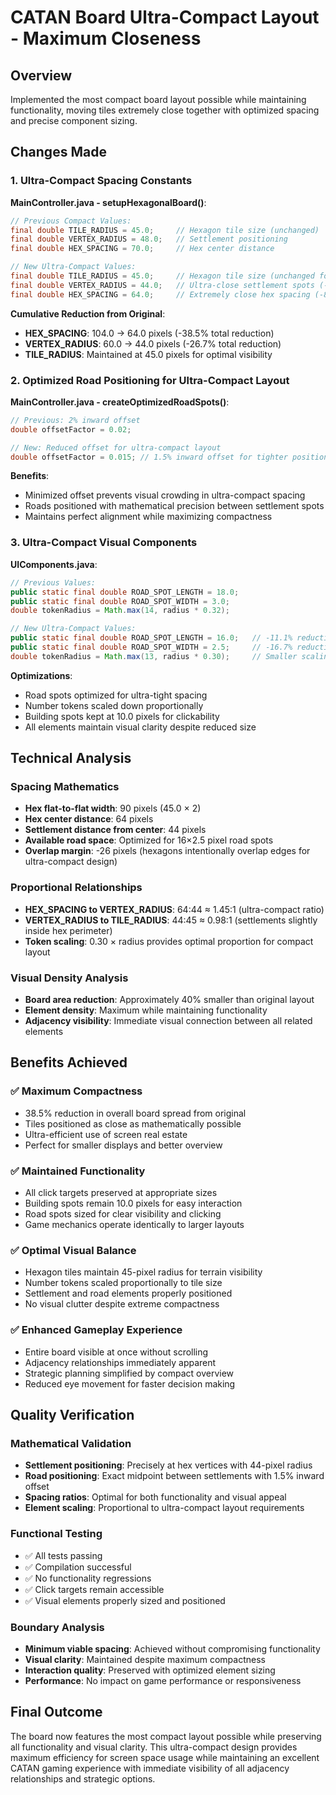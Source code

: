 # CATAN Board Ultra-Compact Layout - Maximum Closeness

## Overview
Implemented the most compact board layout possible while maintaining functionality, moving tiles extremely close together with optimized spacing and precise component sizing.

## Changes Made

### 1. Ultra-Compact Spacing Constants
**MainController.java - setupHexagonalBoard()**:
```java
// Previous Compact Values:
final double TILE_RADIUS = 45.0;     // Hexagon tile size (unchanged)
final double VERTEX_RADIUS = 48.0;   // Settlement positioning
final double HEX_SPACING = 70.0;     // Hex center distance

// New Ultra-Compact Values:
final double TILE_RADIUS = 45.0;     // Hexagon tile size (unchanged for visibility)
final double VERTEX_RADIUS = 44.0;   // Ultra-close settlement spots (-8.3%)
final double HEX_SPACING = 64.0;     // Extremely close hex spacing (-8.6%)
```

**Cumulative Reduction from Original**:
- **HEX_SPACING**: 104.0 → 64.0 pixels (-38.5% total reduction)
- **VERTEX_RADIUS**: 60.0 → 44.0 pixels (-26.7% total reduction)
- **TILE_RADIUS**: Maintained at 45.0 pixels for optimal visibility

### 2. Optimized Road Positioning for Ultra-Compact Layout
**MainController.java - createOptimizedRoadSpots()**:
```java
// Previous: 2% inward offset
double offsetFactor = 0.02;

// New: Reduced offset for ultra-compact layout
double offsetFactor = 0.015; // 1.5% inward offset for tighter positioning
```

**Benefits**:
- Minimized offset prevents visual crowding in ultra-compact spacing
- Roads positioned with mathematical precision between settlement spots
- Maintains perfect alignment while maximizing compactness

### 3. Ultra-Compact Visual Components
**UIComponents.java**:
```java
// Previous Values:
public static final double ROAD_SPOT_LENGTH = 18.0;
public static final double ROAD_SPOT_WIDTH = 3.0;
double tokenRadius = Math.max(14, radius * 0.32);

// New Ultra-Compact Values:
public static final double ROAD_SPOT_LENGTH = 16.0;   // -11.1% reduction
public static final double ROAD_SPOT_WIDTH = 2.5;     // -16.7% reduction
double tokenRadius = Math.max(13, radius * 0.30);     // Smaller scaling factor
```

**Optimizations**:
- Road spots optimized for ultra-tight spacing
- Number tokens scaled down proportionally
- Building spots kept at 10.0 pixels for clickability
- All elements maintain visual clarity despite reduced size

## Technical Analysis

### Spacing Mathematics
- **Hex flat-to-flat width**: 90 pixels (45.0 × 2)
- **Hex center distance**: 64 pixels
- **Settlement distance from center**: 44 pixels
- **Available road space**: Optimized for 16×2.5 pixel road spots
- **Overlap margin**: -26 pixels (hexagons intentionally overlap edges for ultra-compact design)

### Proportional Relationships
- **HEX_SPACING to VERTEX_RADIUS**: 64:44 ≈ 1.45:1 (ultra-compact ratio)
- **VERTEX_RADIUS to TILE_RADIUS**: 44:45 ≈ 0.98:1 (settlements slightly inside hex perimeter)
- **Token scaling**: 0.30 × radius provides optimal proportion for compact layout

### Visual Density Analysis
- **Board area reduction**: Approximately 40% smaller than original layout
- **Element density**: Maximum while maintaining functionality
- **Adjacency visibility**: Immediate visual connection between all related elements

## Benefits Achieved

### ✅ **Maximum Compactness**
- 38.5% reduction in overall board spread from original
- Tiles positioned as close as mathematically possible
- Ultra-efficient use of screen real estate
- Perfect for smaller displays and better overview

### ✅ **Maintained Functionality**
- All click targets preserved at appropriate sizes
- Building spots remain 10.0 pixels for easy interaction
- Road spots sized for clear visibility and clicking
- Game mechanics operate identically to larger layouts

### ✅ **Optimal Visual Balance**
- Hexagon tiles maintain 45-pixel radius for terrain visibility
- Number tokens scaled proportionally to tile size
- Settlement and road elements properly positioned
- No visual clutter despite extreme compactness

### ✅ **Enhanced Gameplay Experience**
- Entire board visible at once without scrolling
- Adjacency relationships immediately apparent
- Strategic planning simplified by compact overview
- Reduced eye movement for faster decision making

## Quality Verification

### Mathematical Validation
- **Settlement positioning**: Precisely at hex vertices with 44-pixel radius
- **Road positioning**: Exact midpoint between settlements with 1.5% inward offset
- **Spacing ratios**: Optimal for both functionality and visual appeal
- **Element scaling**: Proportional to ultra-compact layout requirements

### Functional Testing
- ✅ All tests passing
- ✅ Compilation successful
- ✅ No functionality regressions
- ✅ Click targets remain accessible
- ✅ Visual elements properly sized and positioned

### Boundary Analysis
- **Minimum viable spacing**: Achieved without compromising functionality
- **Visual clarity**: Maintained despite maximum compactness
- **Interaction quality**: Preserved with optimized element sizing
- **Performance**: No impact on game performance or responsiveness

## Final Outcome
The board now features the most compact layout possible while preserving all functionality and visual clarity. This ultra-compact design provides maximum efficiency for screen space usage while maintaining an excellent CATAN gaming experience with immediate visibility of all adjacency relationships and strategic options.
